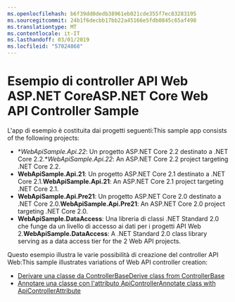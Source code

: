 ```yaml
---
ms.openlocfilehash: b6f39dd0dedb38961eb021cde355f7ec83283195
ms.sourcegitcommit: 24b1f6decbb17bb22a45166e5fdb0845c65af498
ms.translationtype: MT
ms.contentlocale: it-IT
ms.lasthandoff: 03/01/2019
ms.locfileid: "57024868"
---
```

# <a name="aspnet-core-web-api-controller-sample"></a><span data-ttu-id="b09dd-101">Esempio di controller API Web ASP.NET Core</span><span class="sxs-lookup"><span data-stu-id="b09dd-101">ASP.NET Core Web API Controller Sample</span></span>

<span data-ttu-id="b09dd-102">L'app di esempio è costituita dai progetti seguenti:</span><span class="sxs-lookup"><span data-stu-id="b09dd-102">This sample app consists of the following projects:</span></span>

- <span data-ttu-id="b09dd-103">\**WebApiSample.Api.22*: Un progetto ASP.NET Core 2.2 destinato a .NET Core 2.2.</span><span class="sxs-lookup"><span data-stu-id="b09dd-103">\**WebApiSample.Api.22*: An ASP.NET Core 2.2 project targeting .NET Core 2.2.</span></span>
- <span data-ttu-id="b09dd-104">**WebApiSample.Api.21**: Un progetto ASP.NET Core 2.1 destinato a .NET Core 2.1.</span><span class="sxs-lookup"><span data-stu-id="b09dd-104">**WebApiSample.Api.21**: An ASP.NET Core 2.1 project targeting .NET Core 2.1.</span></span>
- <span data-ttu-id="b09dd-105">**WebApiSample.Api.Pre21**: Un progetto ASP.NET Core 2.0 destinato a .NET Core 2.0.</span><span class="sxs-lookup"><span data-stu-id="b09dd-105">**WebApiSample.Api.Pre21**: An ASP.NET Core 2.0 project targeting .NET Core 2.0.</span></span>
- <span data-ttu-id="b09dd-106">**WebApiSample.DataAccess**: Una libreria di classi .NET Standard 2.0 che funge da un livello di accesso ai dati per i progetti API Web 2.</span><span class="sxs-lookup"><span data-stu-id="b09dd-106">**WebApiSample.DataAccess**: A .NET Standard 2.0 class library serving as a data access tier for the 2 Web API projects.</span></span>

<span data-ttu-id="b09dd-107">Questo esempio illustra le varie possibilità di creazione del controller API Web:</span><span class="sxs-lookup"><span data-stu-id="b09dd-107">This sample illustrates variations of Web API controller creation:</span></span>

- [<span data-ttu-id="b09dd-108">Derivare una classe da ControllerBase</span><span class="sxs-lookup"><span data-stu-id="b09dd-108">Derive class from ControllerBase</span></span>](https://docs.microsoft.com/aspnet/core/web-api#derive-class-from-controllerbase)
- [<span data-ttu-id="b09dd-109">Annotare una classe con l'attributo ApiController</span><span class="sxs-lookup"><span data-stu-id="b09dd-109">Annotate class with ApiControllerAttribute</span></span>](https://docs.microsoft.com/aspnet/core/web-api#annotate-class-with-apicontrollerattribute)
